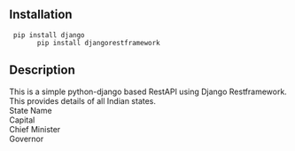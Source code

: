 <h2> Installation </h2>
<code> pip install django</n>
       pip install djangorestframework </code><br>
   
<h2> Description </h2>
<p>
This is a simple python-django based RestAPI using Django Restframework.
This provides details of all Indian states.<br>
State Name<br>
Capital<br>
Chief Minister<br>
Governor<br>
</p>

